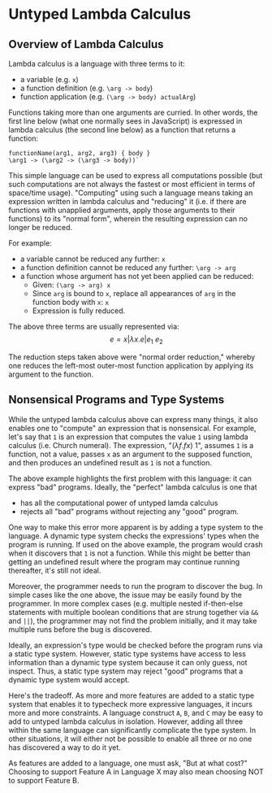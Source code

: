 # Untyped Lambda Calculus

## Overview of Lambda Calculus

Lambda calculus is a language with three terms to it:
- a variable (e.g. `x`)
- a function definition (e.g. `\arg -> body`)
- function application (e.g. `(\arg -> body) actualArg`)

Functions taking more than one arguments are curried. In other words, the first line below (what one normally sees in JavaScript) is expressed in lambda calculus (the second line below) as a function that returns a function:
```
functionName(arg1, arg2, arg3) { body }
\arg1 -> (\arg2 -> (\arg3 -> body))`
```

This simple language can be used to express all computations possible (but such computations are not always the fastest or most efficient in terms of space/time usage). "Computing" using such a language means taking an expression written in lambda calculus and "reducing" it (i.e. if there are functions with unapplied arguments, apply those arguments to their functions) to its "normal form", wherein the resulting expression can no longer be reduced.

For example:
- a variable cannot be reduced any further: `x`
- a function definition cannot be reduced any further: `\arg -> arg`
- a function whose argument has not yet been applied can be reduced:
    - Given: `(\arg -> arg) x`
    - Since `arg` is bound to `x`, replace all appearances of `arg` in the function body with `x`: `x`
    - Expression is fully reduced.

The above three terms are usually represented via:
$$
e = x | \lambda x. e | e_{1} \ e_{2}
$$

The reduction steps taken above were "normal order reduction," whereby one reduces the left-most outer-most function application by applying its argument to the function.

## Nonsensical Programs and Type Systems

While the untyped lambda calculus above can express many things, it also enables one to "compute" an expression that is nonsensical. For example, let's say that `1` is an expression that computes the value `1` using lambda calculus (i.e. Church numeral). The expression, "$(\lambda f. f x) \ 1$", assumes `1` is a function, not a value, passes `x` as an argument to the supposed function, and then produces an undefined result as `1` is not a function.

The above example highlights the first problem with this language: it can express "bad" programs. Ideally, the "perfect" lambda calculus is one that
- has all the computational power of untyped lamda calculus
- rejects all "bad" programs without rejecting any "good" program.

One way to make this error more apparent is by adding a type system to the language. A dynamic type system checks the expressions' types when the program is running. If used on the above example, the program would crash when it discovers that `1` is not a function. While this might be better than getting an undefined result where the program may continue running thereafter, it's still not ideal.

Moreover, the programmer needs to run the program to discover the bug. In simple cases like the one above, the issue may be easily found by the programmer. In more complex cases (e.g. multiple nested if-then-else statements with multiple boolean conditions that are strung together via `&&` and `||`), the programmer may not find the problem initially, and it may take multiple runs before the bug is discovered.

Ideally, an expression's type would be checked before the program runs via a static type system. However, static type systems have access to less information than a dynamic type system because it can only guess, not inspect. Thus, a static type system may reject "good" programs that a dynamic type system would accept.

Here's the tradeoff. As more and more features are added to a static type system that enables it to typecheck more expressive languages, it incurs more and more constraints. A language construct `A`, `B`, and `C` may be easy to add to untyped lambda calculus in isolation. However, adding all three within the same language can significantly complicate the type system. In other situations, it will either not be possible to enable all three or no one has discovered a way to do it yet.

As features are added to a language, one must ask, "But at what cost?" Choosing to support Feature A in Language X may also mean choosing NOT to support Feature B.

